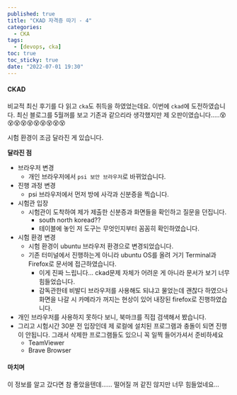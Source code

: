 ```yaml
---
published: true
title: "CKAD 자격증 따기 - 4"
categories:
  - CKA
tags:
  - [devops, cka]
toc: true
toc_sticky: true
date: "2022-07-01 19:30"
---
```


#### CKAD

비교적 최신 후기를 다 읽고 `cka`도 취득을 하였었는데요. 이번에 `ckad`에 도전하였습니다. 최신 블로그를 5월꺼를 보고 기존과 같으리라 생각했지만 제 오판이였습니다.....😵😵😵😵😵😵😵😵😵😵

시험 환경이 조금 달라진 게 있습니다.

**달라진 점**

* 브라우저 변경
  * 개인 브라우저에서 `psi 보안 브라우저`로 바뀌었습니다.
* 진행 과정 변경
  * psi 브라우저에서 먼저 방에 사각과 신분증을 찍습니다.
* 시험관 입장
  * 시험관이 도착하여 제가 제출한 신분증과 화면들을 확인하고 질문을 던집니다.
    * south north koread?? 
    * 테이블에 놓인 저 도구는 무엇인지부터 꼼꼼히 확인하였습니다.
* 시험 환경 변경
  * 시험 환경이 ubuntu 브라우저 환경으로 변경되었습니다.
  * 기존 터미널에서 진행하는게 아니라 ubuntu OS를 올려 거기 Terminal과 Firefox로 문서에 접근하였습니다.
    * 이게 진짜 느립니다... ckad문제 자체가 어려운 게 아니라 문서가 보기 너무 힘들었습니다.
    * 감독관한테 비발디 브라우저를 사용해도 되냐고 물었는데 괜찮다 하였으나 화면을 나갈 시 카메라가 꺼지는 현상이 있어 내장된 firefox로 진행하였습니다.
* 개인 브라우저를 사용하지 못하다 보니, 북마크를 직접 검색해서 봤습니다.
* 그리고 시험시간 30분 전 입장인데 제 로컬에 설치된 프로그램과 충돌이 되면 진행이 안됩니다. 그래서 삭제한 프로그램들도 있으니 꼭 일찍 들어가셔서 준비하세요
  * TeamViewer
  * Brave Browser

#### 마치며

이 정보를 알고 갔다면 참 좋았을텐데\...... 떨어질 꺼 같진 않지만 너무 힘들었네요...
